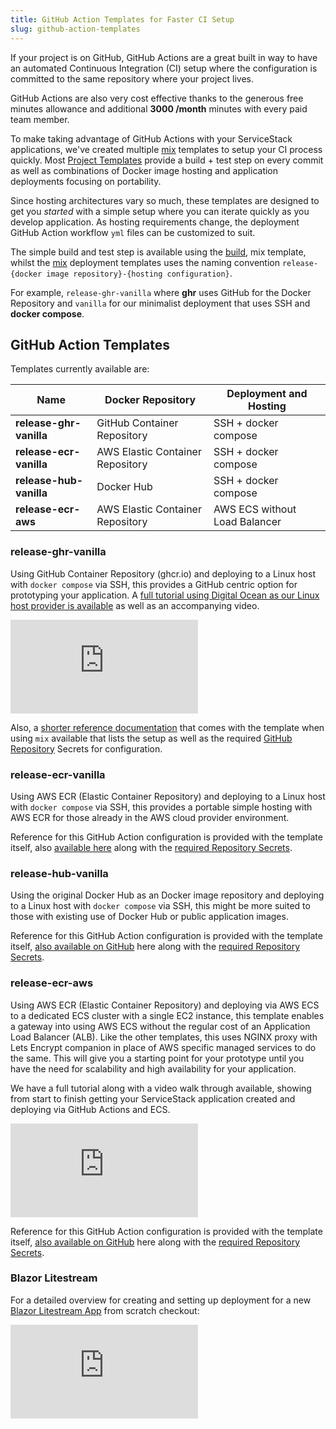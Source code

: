 ```yaml
---
title: GitHub Action Templates for Faster CI Setup
slug: github-action-templates
---
```


If your project is on GitHub, GitHub Actions are a great built in way to have an automated Continuous Integration (CI) setup where the configuration is committed to the same repository where your project lives.

GitHub Actions are also very cost effective thanks to the generous free minutes allowance and additional **3000 /month** minutes with every paid team member. 

To make taking advantage of GitHub Actions with your ServiceStack applications, we've created multiple [mix](/mix-tool) templates to setup your CI process quickly. Most [Project Templates](/templates-overview) provide a build + test step on every commit as well as combinations of Docker image hosting and application deployments focusing on portability.

Since hosting architectures vary so much, these templates are designed to get you *started* with a simple setup where you can iterate quickly as you develop application. As hosting requirements change, the deployment GitHub Action workflow `yml` files can be customized to suit.

The simple build and test step is available using the [build](https://gist.github.com/gistlyn/856bd13c38ad388ef6d48d06c32ab395), mix template, whilst the [mix](/mix-tool) deployment templates uses the naming convention `release-{docker image repository}-{hosting configuration}`. 

For example, `release-ghr-vanilla` where **ghr** uses GitHub for the Docker Repository and `vanilla` for our minimalist deployment that uses SSH and **docker compose**.

## GitHub Action Templates

Templates currently available are:

| Name                    | Docker Repository                | Deployment and Hosting        | 
|-------------------------|----------------------------------|-------------------------------|
| **release-ghr-vanilla**	| GitHub Container Repository	     | SSH + docker compose          |
| **release-ecr-vanilla**	| AWS Elastic Container Repository | SSH + docker compose          | 
| **release-hub-vanilla**	| Docker Hub                       | SSH + docker compose          | 
| **release-ecr-aws**   	| AWS Elastic Container Repository | AWS ECS without Load Balancer | 

### release-ghr-vanilla
Using GitHub Container Repository (ghcr.io) and deploying to a Linux host with `docker compose` via SSH, this provides a GitHub centric option for prototyping your application. A [full tutorial using Digital Ocean as our Linux host provider is available](https://docs.servicestack.net/do-github-action-mix-deployment) as well as an accompanying video.

<iframe class="video-hd" src="https://www.youtube.com/embed/0PvzcnxlBvc" frameborder="0" allow="autoplay; encrypted-media" allowfullscreen></iframe>

Also, a [shorter reference documentation](https://github.com/ServiceStack/mix/blob/master/actions/release-ghr-vanilla/.github/workflows/README.md) that comes with the template when using `mix` available that lists the setup as well as the required [GitHub Repository](https://github.com/ServiceStack/mix/blob/master/actions/release-ghr-vanilla/.github/workflows/README.md#github-repository-setup) Secrets for configuration.

### release-ecr-vanilla
Using AWS ECR (Elastic Container Repository) and deploying to a Linux host with `docker compose` via SSH, this provides a portable simple hosting with AWS ECR for those already in the AWS cloud provider environment.

Reference for this GitHub Action configuration is provided with the template itself, also [available here](https://github.com/ServiceStack/mix/blob/master/actions/release-ecr-vanilla/.github/workflows/README.md) along with the [required Repository Secrets](https://github.com/ServiceStack/mix/blob/master/actions/release-ecr-vanilla/.github/workflows/README.md#github-repository-setup).

### release-hub-vanilla
Using the original Docker Hub as an Docker image repository and deploying to a Linux host with `docker compose` via SSH, this might be more suited to those with existing use of Docker Hub or public application images.

Reference for this GitHub Action configuration is provided with the template itself, [also available on GitHub](https://github.com/ServiceStack/mix/blob/master/actions/release-hub-vanilla/.github/workflows/README.md) here along with the [required Repository Secrets](https://github.com/ServiceStack/mix/blob/master/actions/release-hub-vanilla/.github/workflows/README.md#github-repository-setup).

### release-ecr-aws
Using AWS ECR (Elastic Container Repository) and deploying via AWS ECS to a dedicated ECS cluster with a single EC2 instance, this template enables a gateway into using AWS ECS without the regular cost of an Application Load Balancer (ALB). Like the other templates, this uses NGINX proxy with Lets Encrypt companion in place of AWS specific managed services to do the same. This will give you a starting point for your prototype until you have the need for scalability and high availability for your application.

We have a full tutorial along with a video walk through available, showing from start to finish getting your ServiceStack application created and deploying via GitHub Actions and ECS. 

<iframe class="video-hd" src="https://www.youtube.com/embed/Eh4tvLN8i8g" frameborder="0" allow="autoplay; encrypted-media" allowfullscreen></iframe>

Reference for this GitHub Action configuration is provided with the template itself, [also available on GitHub](https://github.com/ServiceStack/mix/blob/master/actions/release-ecr-aws/.github/workflows/README.md) here along with the [required Repository Secrets](https://github.com/ServiceStack/mix/blob/master/actions/release-ecr-aws/.github/workflows/README.md#github-repository-setup).

### Blazor Litestream

For a detailed overview for creating and setting up deployment for a new [Blazor Litestream App](/blazor-litestream) from scratch checkout:

<iframe class="video-hd" src="https://www.youtube.com/embed/fY50dWszpw4" frameborder="0" allow="accelerometer; autoplay; clipboard-write; encrypted-media; gyroscope; picture-in-picture" allowfullscreen></iframe>
